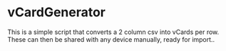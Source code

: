 # vCardGenerator
This is a simple script that converts a 2 column csv into vCards per row. These can then be shared with any device manually, ready for import..
